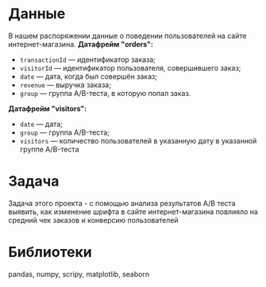 # Данные
В нашем распоряжении данные о поведении пользователей на сайте интернет-магазина.
**Датафрейм "orders":**
* `transactionId` — идентификатор заказа;
* `visitorId` — идентификатор пользователя, совершившего заказ;
* `date` — дата, когда был совершён заказ;
* `revenue` — выручка заказа;
* `group` — группа A/B-теста, в которую попал заказ.

**Датафрейм "visitors":**
* `date` — дата;
* `group` — группа A/B-теста;
* `visitors` — количество пользователей в указанную дату в указанной группе A/B-теста


# Задача
Задача этого проекта - с помощью анализа результатов A/B теста выявить, как изменение шрифта в сайте интернет-магазина повлияло на средний чек заказов и конверсию пользователей

# Библиотеки
pandas, numpy, scripy, matplotlib, seaborn
